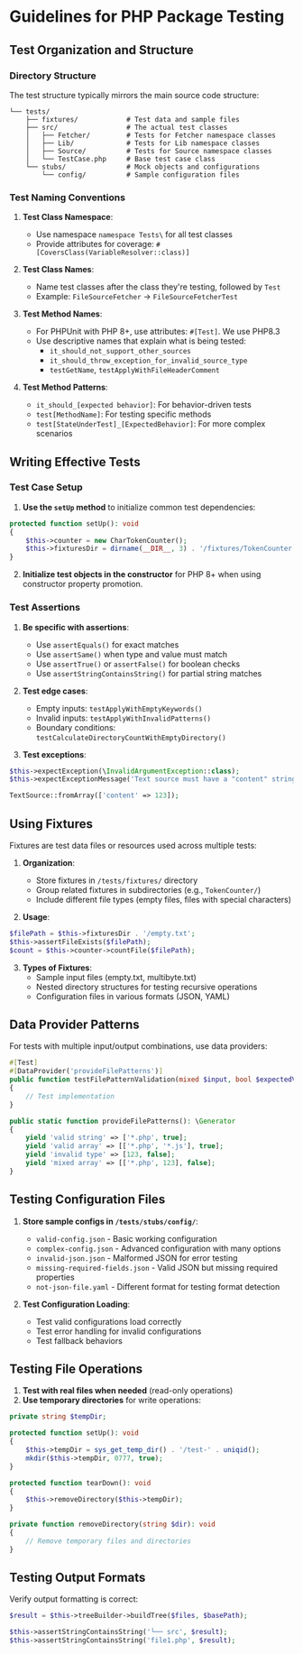 # Guidelines for PHP Package Testing

## Test Organization and Structure

### Directory Structure

The test structure typically mirrors the main source code structure:

```
└── tests/
    ├── fixtures/            # Test data and sample files
    ├── src/                 # The actual test classes
    │   ├── Fetcher/         # Tests for Fetcher namespace classes
    │   ├── Lib/             # Tests for Lib namespace classes
    │   ├── Source/          # Tests for Source namespace classes
    │   └── TestCase.php     # Base test case class
    └── stubs/               # Mock objects and configurations
        └── config/          # Sample configuration files
```

### Test Naming Conventions

1. **Test Class Namespace**:
    - Use namespace `namespace Tests\` for all test classes
    - Provide attributes for coverage: `#[CoversClass(VariableResolver::class)]`

1. **Test Class Names**:
    - Name test classes after the class they're testing, followed by `Test`
    - Example: `FileSourceFetcher` -> `FileSourceFetcherTest`

2. **Test Method Names**:
    - For PHPUnit with PHP 8+, use attributes: `#[Test]`. We use PHP8.3
    - Use descriptive names that explain what is being tested:
        - `it_should_not_support_other_sources`
        - `it_should_throw_exception_for_invalid_source_type`
        - `testGetName`, `testApplyWithFileHeaderComment`

3. **Test Method Patterns**:
    - `it_should_[expected behavior]`: For behavior-driven tests
    - `test[MethodName]`: For testing specific methods
    - `test[StateUnderTest]_[ExpectedBehavior]`: For more complex scenarios

## Writing Effective Tests

### Test Case Setup

1. **Use the `setUp` method** to initialize common test dependencies:

```php
protected function setUp(): void
{
    $this->counter = new CharTokenCounter();
    $this->fixturesDir = dirname(__DIR__, 3) . '/fixtures/TokenCounter';
}
```

2. **Initialize test objects in the constructor** for PHP 8+ when using constructor property promotion.

### Test Assertions

1. **Be specific with assertions**:
    - Use `assertEquals()` for exact matches
    - Use `assertSame()` when type and value must match
    - Use `assertTrue()` or `assertFalse()` for boolean checks
    - Use `assertStringContainsString()` for partial string matches

2. **Test edge cases**:
    - Empty inputs: `testApplyWithEmptyKeywords()`
    - Invalid inputs: `testApplyWithInvalidPatterns()`
    - Boundary conditions: `testCalculateDirectoryCountWithEmptyDirectory()`

3. **Test exceptions**:

```php
$this->expectException(\InvalidArgumentException::class);
$this->expectExceptionMessage('Text source must have a "content" string property');

TextSource::fromArray(['content' => 123]);
```

## Using Fixtures

Fixtures are test data files or resources used across multiple tests:

1. **Organization**:
    - Store fixtures in `/tests/fixtures/` directory
    - Group related fixtures in subdirectories (e.g., `TokenCounter/`)
    - Include different file types (empty files, files with special characters)

2. **Usage**:

```php
$filePath = $this->fixturesDir . '/empty.txt';
$this->assertFileExists($filePath);
$count = $this->counter->countFile($filePath);
```

3. **Types of Fixtures**:
    - Sample input files (empty.txt, multibyte.txt)
    - Nested directory structures for testing recursive operations
    - Configuration files in various formats (JSON, YAML)

## Data Provider Patterns

For tests with multiple input/output combinations, use data providers:

```php
#[Test]
#[DataProvider('provideFilePatterns')]
public function testFilePatternValidation(mixed $input, bool $expectedValid): void
{
    // Test implementation
}

public static function provideFilePatterns(): \Generator
{
    yield 'valid string' => ['*.php', true];
    yield 'valid array' => [['*.php', '*.js'], true];
    yield 'invalid type' => [123, false];
    yield 'mixed array' => [['*.php', 123], false];
}
```

## Testing Configuration Files

1. **Store sample configs in `/tests/stubs/config/`**:
    - `valid-config.json` - Basic working configuration
    - `complex-config.json` - Advanced configuration with many options
    - `invalid-json.json` - Malformed JSON for error testing
    - `missing-required-fields.json` - Valid JSON but missing required properties
    - `not-json-file.yaml` - Different format for testing format detection

2. **Test Configuration Loading**:
    - Test valid configurations load correctly
    - Test error handling for invalid configurations
    - Test fallback behaviors

## Testing File Operations

1. **Test with real files when needed** (read-only operations)
2. **Use temporary directories** for write operations:

```php
private string $tempDir;

protected function setUp(): void
{
    $this->tempDir = sys_get_temp_dir() . '/test-' . uniqid();
    mkdir($this->tempDir, 0777, true);
}

protected function tearDown(): void
{
    $this->removeDirectory($this->tempDir);
}

private function removeDirectory(string $dir): void
{
    // Remove temporary files and directories
}
```

## Testing Output Formats

Verify output formatting is correct:

```php
$result = $this->treeBuilder->buildTree($files, $basePath);

$this->assertStringContainsString('└── src', $result);
$this->assertStringContainsString('file1.php', $result);
```